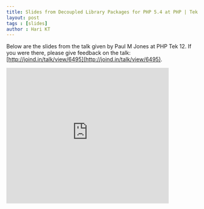 ```yaml
---
title: Slides from Decoupled Library Packages for PHP 5.4 at PHP | Tek 12
layout: post
tags : [slides]
author : Hari KT
---
```


Below are the slides from the talk given by Paul M Jones at PHP Tek 12.
If you were there, please give feedback on the talk: [http://joind.in/talk/view/6495](http://joind.in/talk/view/6495).

<iframe src="http://www.slideshare.net/slideshow/embed_code/13065200" width="425" height="355" frameborder="0" marginwidth="0" marginheight="0" scrolling="no" allowfullscreen></iframe>
